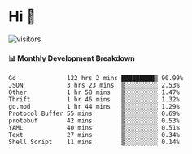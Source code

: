 # Hi 👋
 
![visitors](https://visitor-badge.glitch.me/badge?page_id=sorcererxw.sorcererx)

#### 📊 Monthly Development Breakdown

<!--START_SECTION:waka-->
```text
Go              122 hrs 2 mins █████████▒ 90.99%
JSON            3 hrs 23 mins  ▒░░░░░░░░░ 2.53%
Other           1 hr 58 mins   ▒░░░░░░░░░ 1.47%
Thrift          1 hr 46 mins   ▒░░░░░░░░░ 1.32%
go.mod          1 hr 44 mins   ▒░░░░░░░░░ 1.29%
Protocol Buffer 55 mins        ▒░░░░░░░░░ 0.69%
protobuf        42 mins        ▒░░░░░░░░░ 0.53%
YAML            40 mins        ▒░░░░░░░░░ 0.51%
Text            27 mins        ▒░░░░░░░░░ 0.34%
Shell Script    11 mins        ▒░░░░░░░░░ 0.14%
```
<!--END_SECTION:waka-->
